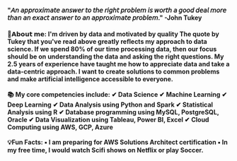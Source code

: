 <strong>"𝘈𝘯 𝘢𝘱𝘱𝘳𝘰𝘹𝘪𝘮𝘢𝘵𝘦 𝘢𝘯𝘴𝘸𝘦𝘳 𝘵𝘰 𝘵𝘩𝘦 𝘳𝘪𝘨𝘩𝘵 𝘱𝘳𝘰𝘣𝘭𝘦𝘮 𝘪𝘴 𝘸𝘰𝘳𝘵𝘩 𝘢 𝘨𝘰𝘰𝘥 𝘥𝘦𝘢𝘭 𝘮𝘰𝘳𝘦 𝘵𝘩𝘢𝘯 𝘢𝘯 𝘦𝘹𝘢𝘤𝘵 𝘢𝘯𝘴𝘸𝘦𝘳 𝘵𝘰 𝘢𝘯 𝘢𝘱𝘱𝘳𝘰𝘹𝘪𝘮𝘢𝘵𝘦 𝘱𝘳𝘰𝘣𝘭𝘦𝘮." -John Tukey</strong>
<h4>
👦𝗔𝗯𝗼𝘂𝘁 𝗺𝗲: I'm driven by data and motivated by quality
 The quote by Tukey that you've read above greatly reflects my approach to data science. If we spend 80% of our time processing data, then our focus should be on understanding the data and asking the right questions. My 2.5 years of experience have taught me how to appreciate data and take a data-centric approach. I want to create solutions to common problems and make artificial intelligence accessible to everyone.
<br></br>
📚 <b>My core competencies include</b>:
✔ Data Science ✔ Machine Learning ✔ Deep Learning ✔ Data Analysis using Python and Spark ✔ Statistical Analysis using R ✔ Database programming using MySQL, PostgreSQL, Oracle ✔ Data Visualization using Tableau, Power BI, Excel ✔ Cloud Computing using AWS, GCP, Azure
<br></br>
💡Fun Facts:
▪️ I am preparing for AWS Solutions Architect certification ▪️ In my free time, I would watch Scifi shows on Netflix or play Soccer.
</h4>
